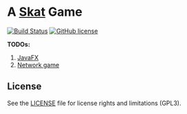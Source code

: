 # A [Skat][1] Game

[![Build Status](https://travis-ci.org/BuZZ-dEE/skat09.svg)](https://travis-ci.org/BuZZ-dEE/skat09)
[![GitHub license](https://img.shields.io/badge/license-GPL3-blue.svg)](https://raw.githubusercontent.com/BuZZ-dEE/skat09/master/LICENSE.md)

__TODOs:__

1. [JavaFX](https://github.com/BuZZ-dEE/skat09/issues/5) 
2. [Network game](https://github.com/BuZZ-dEE/skat09/issues/2)

## License

See the [LICENSE](LICENSE.md) file for license rights and limitations (GPL3).

[1]: https://en.wikipedia.org/wiki/Skat_%28card_game%29
